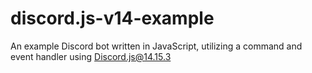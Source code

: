 # discord.js-v14-example
An example Discord bot written in JavaScript, utilizing a command and event handler using Discord.js@14.15.3
